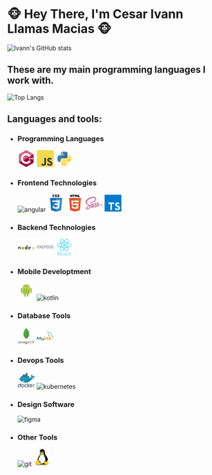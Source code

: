 # :monkey_face: Hey There, I'm Cesar Ivann Llamas Macias :monkey_face:

![Ivann's GitHub stats](https://github-readme-stats.vercel.app/api?username=Monneky&show_icons=true&theme=dracula&count_private=true)
## These are my main programming languages I work with.

![Top Langs](https://github-readme-stats.vercel.app/api/top-langs/?username=Monneky&langs_count=8&count_private=true&layout=compact)


<h2 align="left">Languages and tools:</h2>
<ul>
    <li>
        <h3 aling="left">Programming Languages</h3>   
        <img src="https://raw.githubusercontent.com/devicons/devicon/master/icons/cplusplus/cplusplus-original.svg" alt="cplusplus" width="40" height="40"/>
        <img src="https://raw.githubusercontent.com/devicons/devicon/master/icons/javascript/javascript-original.svg" alt="javascript" width="40" height="40"/>
        <img src="https://raw.githubusercontent.com/devicons/devicon/master/icons/python/python-original.svg" alt="python" width="40" height="40"/>
    </li>
    <li>
        <h3 align="left">Frontend Technologies</h3> 
        <img src="https://angular.io/assets/images/logos/angular/angular.svg" alt="angular" width="40" height="40"/>
        <img src="https://raw.githubusercontent.com/devicons/devicon/master/icons/css3/css3-original-wordmark.svg" alt="css3" width="40" height="40">
        <img src="https://raw.githubusercontent.com/devicons/devicon/master/icons/html5/html5-original-wordmark.svg" alt="html5" width="40" height="40"/>
        <img src="https://raw.githubusercontent.com/devicons/devicon/master/icons/sass/sass-original.svg" alt="sass" width="40" height="40"/>
        <img src="https://raw.githubusercontent.com/devicons/devicon/master/icons/typescript/typescript-original.svg" alt="typescript" width="40" height="40"/>
    </li>
    <li>
        <h3 align="left">Backend Technologies</h3> 
        <img src="https://raw.githubusercontent.com/devicons/devicon/master/icons/nodejs/nodejs-original-wordmark.svg" alt="nodejs" width="40" height="40"/>
        <img src="https://raw.githubusercontent.com/devicons/devicon/master/icons/express/express-original-wordmark.svg" alt="express" width="40" height="40"/>
        <img src="https://raw.githubusercontent.com/devicons/devicon/master/icons/react/react-original-wordmark.svg" alt="react" width="40" height="40"/>
    </li>
    <li>
        <h3 align="left">Mobile Developtment</h3> 
        <img src="https://raw.githubusercontent.com/devicons/devicon/master/icons/android/android-original-wordmark.svg" alt="android" width="40" height="40"/>
        <img src="https://www.vectorlogo.zone/logos/kotlinlang/kotlinlang-icon.svg" alt="kotlin" width="40" height="40"/>
    </li>
    <li>
        <h3 align="left">Database Tools</h3> 
        <img src="https://raw.githubusercontent.com/devicons/devicon/master/icons/mongodb/mongodb-original-wordmark.svg" alt="mongodb" width="40" height="40"/>
        <img src="https://raw.githubusercontent.com/devicons/devicon/master/icons/mysql/mysql-original-wordmark.svg" alt="mysql" width="40" height="40"/>
    </li>
    <li>
        <h3 align="left">Devops Tools</h3> 
        <img src="https://raw.githubusercontent.com/devicons/devicon/master/icons/docker/docker-original-wordmark.svg" alt="docker" width="40" height="40"/>
        <img src="https://www.vectorlogo.zone/logos/kubernetes/kubernetes-icon.svg" alt="kubernetes" width="40" height="40"/>
    </li>
    <li>
        <h3 align="left">Design Software</h3> 
        <img src="https://www.vectorlogo.zone/logos/figma/figma-icon.svg" alt="figma" width="40" height="40"/>
    </li>
    <li>
        <h3 align="left">Other Tools</h3> 
        <img src="https://www.vectorlogo.zone/logos/git-scm/git-scm-icon.svg" alt="git" width="40" height="40"/>
        <img src="https://raw.githubusercontent.com/devicons/devicon/master/icons/linux/linux-original.svg" alt="linux" width="40" height="40"/>
    </li>
</ul>